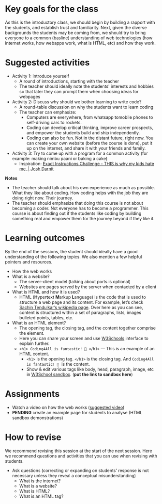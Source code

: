 # Key goals for the class

As this is the introductory class, we should begin by building a rapport with the students, and establish trust and familiarity. Next, given the diverse backgrounds the students may be coming from, we should try to bring everyone to a common (basline) understanding of web technologies (how internet works, how webapps work, what is HTML, etc) and how they work.

# Suggested activities

* Activity 1: Introduce yourself
    - A round of introductions, starting with the teacher
    - The teacher should ideally note the students' interests and hobbies so that later they can prompt them when choosing ideas for webpages
* Activity 2: Discuss why should we bother learning to write code?
    - A round-table discussion on why the students want to learn coding
    - The teacher can emphasize:
      - Computers are everywhere, from whatsapp tomobile phones to self-driving cars to rockets.
      - Coding can develop critical thinking, improve career prospects, and empower the students build and ship independently.
      - Coding can also be fun. Not in the distant future, right now. You can create your own website (before the course is done), put it up on the internet, and share it with your friends and family.
* Activity 3: Try to come up with a program for a common activity (for example: making nimbu paani or baking a cake)
    - Inspiration: [Exact Instructions Challenge - THIS is why my kids hate me. | Josh Darnit](https://www.youtube.com/watch?v=cDA3_5982h8)

**Notes**

* The teacher should talk about his own experience as much as possible. What they like about coding. How coding helps with the job they are doing right now. Their journey.
* The teacher should emphasize that doing this course is not about becoming a coder. Not everyone has to become a programmer. This course is about finding out if the students like coding by building something real and empower them for the journey beyond if they like it.

# Learning outcomes

By the end of the sessions, the student should ideally have a good understanding of the following topics. We also mention a few helpful pointers and resources.

* How the web works
* What is a website?
  - The server-client model (talking about ports is optional)
  - Websites are pages served by the server when contacted by a client
* What is HTML and how it is used?
  - HTML (**H**yper**t**ext **M**arkup **L**anguage) is the code that is used to structure a web page and its content. For example, let’s check [Sachin Tendulkar’s wikipedia page](https://en.wikipedia.org/wiki/Sachin_Tendulkar). Over here as you can see, content is structured within a set of paragraphs, lists, images bulleted points, tables, etc.
* What is an HTML element?
  - The opening tag, the closing tag, and the content together comprise the element.
  - Here you can share your screen and use [W3Schools](https://www.w3schools.com/html/tryit.asp?filename=tryhtml_default_default) interface to explain further.
  - `<h1> Coding4All is fantastic! 🙂 </h1>` — This is an example of an HTML content.
    - `<h1>` is the opening tag. `</h1>` is the closing tag. And `Coding4All is fantastic! 🙂`  is the content.
    - Show & edit various tags like body, head, paragraph, image, etc in [W3School sandbox](). (**put the link to sandbox here**)

# Assignments

* Watch a video on how the web works ([suggested video](https://www.youtube.com/watch?v=hJHvdBlSxug))
* **PENDING** create an example page for students to analyse (HTML sandbox demonstrations)

# How to revise

We recommend revising this session at the start of the next session. Here we recommend questions and activities that you can use when revising with students.

* Ask questions (correcting or expanding on students' response is not necessary unless they reveal a conceptual misunderstanding)
   - What is the internet?
   - What is a website?
   - What is HTML?
   - What is an HTML tag?

